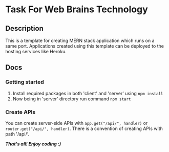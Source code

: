 # Task For Web Brains Technology 

## Description

This is a template for creating MERN stack application which runs on a same port. Applications created using this template can be deployed to the hosting services like Heroku. 

## Docs

### Getting started

1. Install required packages in both 'client' and 'server' using `npm install`
2. Now being in 'server' directory run command `npm start`

### Create APIs

You can create server-side APIs with `app.get("/api/", handler)` or `router.get("/api/", handler)`. There is a convention of creating APIs with path '/api/'.

*__That's all! Enjoy coding :)__*

